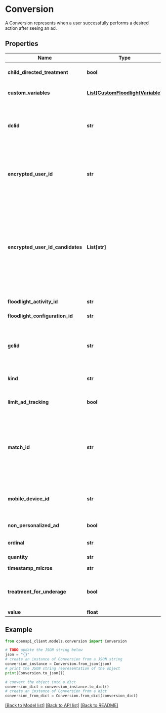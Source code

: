 # Conversion

A Conversion represents when a user successfully performs a desired action after seeing an ad.

## Properties

Name | Type | Description | Notes
------------ | ------------- | ------------- | -------------
**child_directed_treatment** | **bool** | Whether this particular request may come from a user under the age of 13, under COPPA compliance. | [optional] 
**custom_variables** | [**List[CustomFloodlightVariable]**](CustomFloodlightVariable.md) | Custom floodlight variables. This field may only be used when calling batchinsert; it is not supported by batchupdate. | [optional] 
**dclid** | **str** | The display click ID. This field is mutually exclusive with encryptedUserId, encryptedUserIdCandidates[], matchId, mobileDeviceId and gclid. This or encryptedUserId or encryptedUserIdCandidates[] or matchId or mobileDeviceId or gclid is a required field. | [optional] 
**encrypted_user_id** | **str** | The alphanumeric encrypted user ID. When set, encryptionInfo should also be specified. This field is mutually exclusive with encryptedUserIdCandidates[], matchId, mobileDeviceId, gclid and dclid. This or encryptedUserIdCandidates[] or matchId or mobileDeviceId or gclid or dclid is a required field. | [optional] 
**encrypted_user_id_candidates** | **List[str]** | A list of the alphanumeric encrypted user IDs. Any user ID with exposure prior to the conversion timestamp will be used in the inserted conversion. If no such user ID is found then the conversion will be rejected with INVALID_ARGUMENT error. When set, encryptionInfo should also be specified. This field may only be used when calling batchinsert; it is not supported by batchupdate. This field is mutually exclusive with encryptedUserId, matchId, mobileDeviceId, gclid and dclid. This or encryptedUserId or matchId or mobileDeviceId or gclid or dclid is a required field. | [optional] 
**floodlight_activity_id** | **str** | Floodlight Activity ID of this conversion. This is a required field. | [optional] 
**floodlight_configuration_id** | **str** | Floodlight Configuration ID of this conversion. This is a required field. | [optional] 
**gclid** | **str** | The Google click ID. This field is mutually exclusive with encryptedUserId, encryptedUserIdCandidates[], matchId, mobileDeviceId and dclid. This or encryptedUserId or encryptedUserIdCandidates[] or matchId or mobileDeviceId or dclid is a required field. | [optional] 
**kind** | **str** | Identifies what kind of resource this is. Value: the fixed string \&quot;dfareporting#conversion\&quot;. | [optional] 
**limit_ad_tracking** | **bool** | Whether Limit Ad Tracking is enabled. When set to true, the conversion will be used for reporting but not targeting. This will prevent remarketing. | [optional] 
**match_id** | **str** | The match ID field. A match ID is your own first-party identifier that has been synced with Google using the match ID feature in Floodlight. This field is mutually exclusive with encryptedUserId, encryptedUserIdCandidates[],mobileDeviceId, gclid and dclid. This or encryptedUserId or encryptedUserIdCandidates[] or mobileDeviceId or gclid or dclid is a required field. | [optional] 
**mobile_device_id** | **str** | The mobile device ID. This field is mutually exclusive with encryptedUserId, encryptedUserIdCandidates[], matchId, gclid and dclid. This or encryptedUserId or encryptedUserIdCandidates[] or matchId or gclid or dclid is a required field. | [optional] 
**non_personalized_ad** | **bool** | Whether the conversion was for a non personalized ad. | [optional] 
**ordinal** | **str** | The ordinal of the conversion. Use this field to control how conversions of the same user and day are de-duplicated. This is a required field. | [optional] 
**quantity** | **str** | The quantity of the conversion. | [optional] 
**timestamp_micros** | **str** | The timestamp of conversion, in Unix epoch micros. This is a required field. | [optional] 
**treatment_for_underage** | **bool** | Whether this particular request may come from a user under the age of 16 (may differ by country), under compliance with the European Union&#39;s General Data Protection Regulation (GDPR). | [optional] 
**value** | **float** | The value of the conversion. | [optional] 

## Example

```python
from openapi_client.models.conversion import Conversion

# TODO update the JSON string below
json = "{}"
# create an instance of Conversion from a JSON string
conversion_instance = Conversion.from_json(json)
# print the JSON string representation of the object
print(Conversion.to_json())

# convert the object into a dict
conversion_dict = conversion_instance.to_dict()
# create an instance of Conversion from a dict
conversion_from_dict = Conversion.from_dict(conversion_dict)
```
[[Back to Model list]](../README.md#documentation-for-models) [[Back to API list]](../README.md#documentation-for-api-endpoints) [[Back to README]](../README.md)


